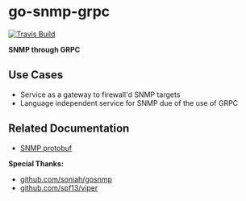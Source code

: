 # go-snmp-grpc

[![Travis Build](https://api.travis-ci.org/thebinary/go-snmp-grpc.svg?branch=master)](https://travis-ci.org/thebinary/go-snmp-grpc)

__SNMP through GRPC__

## Use Cases
* Service as a gateway to firewall'd SNMP targets
* Language independent service for SNMP due of the use of GRPC

## Related Documentation
* [SNMP protobuf](https://github.com/thebinary/go-snmp-grpc/blob/master/protobuf/README.md)

__Special Thanks:__
- [github.com/soniah/gosnmp](https://github.com/soniah/gosnmp)
- [github.com/spf13/viper](https://github.com/spf13/viper)

